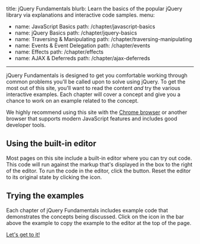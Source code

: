 title: jQuery Fundamentals
blurb: Learn the basics of the popular jQuery library via explanations and interactive code samples.
menu:
  - name: JavaScript Basics
    path: /chapter/javascript-basics
  - name: jQuery Basics
    path: /chapter/jquery-basics
  - name: Traversing & Manipulating
    path: /chapter/traversing-manipulating
  - name: Events & Event Delegation
    path: /chapter/events
  - name: Effects
    path: /chapter/effects
  - name: AJAX & Deferreds
    path: /chapter/ajax-deferreds
---

jQuery Fundamentals is designed to get you comfortable working through 
common problems you'll be called upon to solve using jQuery.
To get the most out of this site, you'll want to read the content *and* try the
various interactive examples. Each chapter will cover a concept and give you a 
chance to work on an example related to the concept. 

We highly recommend using this site with the [Chrome
browser](https://www.google.com/intl/en/chrome/browser/) or another browser
that supports modern JavaScript features and includes good developer tools.

## Using the built-in editor
Most pages on this site include a built-in editor where you can try out code.
This code will run against the markup that's displayed in the box to the
right of the editor. To run the code in the editor, click the <i
class="icon-play"></i> button. Reset the editor to its original state
by clicking the <i class="icon-repeat"></i> icon.

## Trying the examples
Each chapter of jQuery Fundamentals includes example code that demonstrates
the concepts being discussed. Click on the <i
class="icon-eye-open"></i> icon in the bar above the example to copy
the example to the editor at the top of the page.

<a class="btn btn-primary" href="/chapter/javascript-basics">Let's get to it!</a>
